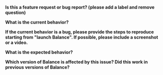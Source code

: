 **Is this a feature request or bug report? (please add a label and remove question)**  

**What is the current behavior?**



**If the current behavior is a bug, please provide the steps to reproduce starting from "launch Balance". If possible, please include a screenshot or a video.**



**What is the expected behavior?**



**Which version of Balance is affected by this issue? Did this work in previous versions of Balance?**


